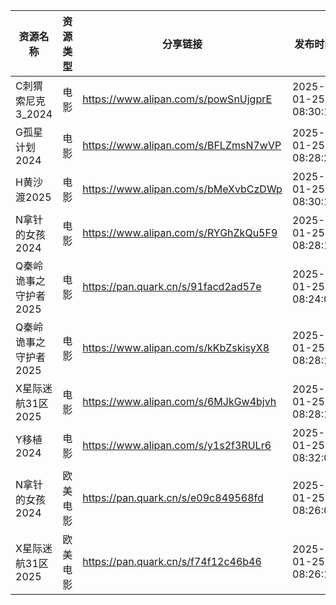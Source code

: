 | 资源名称          | 资源类型 | 分享链接                                 | 发布时间                |
| ------------- | ---- | ------------------------------------ | ------------------- |
| C刺猬索尼克3_2024  | 电影   | https://www.alipan.com/s/powSnUjgprE | 2025-01-25 08:30:13 |
| G孤星计划2024     | 电影   | https://www.alipan.com/s/BFLZmsN7wVP | 2025-01-25 08:28:21 |
| H黄沙渡2025      | 电影   | https://www.alipan.com/s/bMeXvbCzDWp | 2025-01-25 08:30:10 |
| N拿针的女孩2024    | 电影   | https://www.alipan.com/s/RYGhZkQu5F9 | 2025-01-25 08:28:15 |
| Q秦岭诡事之守护者2025 | 电影   | https://pan.quark.cn/s/91facd2ad57e  | 2025-01-25 08:24:02 |
| Q秦岭诡事之守护者2025 | 电影   | https://www.alipan.com/s/kKbZskisyX8 | 2025-01-25 08:28:18 |
| X星际迷航31区2025  | 电影   | https://www.alipan.com/s/6MJkGw4bjvh | 2025-01-25 08:28:12 |
| Y移植2024       | 电影   | https://www.alipan.com/s/y1s2f3RULr6 | 2025-01-25 08:32:07 |
| N拿针的女孩2024    | 欧美电影 | https://pan.quark.cn/s/e09c849568fd  | 2025-01-25 08:26:04 |
| X星际迷航31区2025  | 欧美电影 | https://pan.quark.cn/s/f74f12c46b46  | 2025-01-25 08:26:13 |
